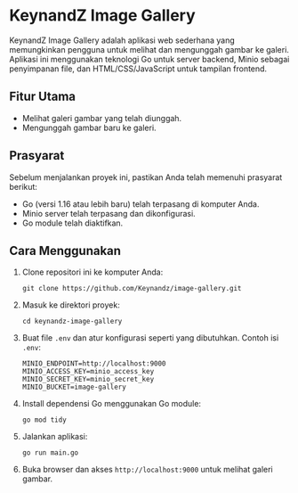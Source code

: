 # KeynandZ Image Gallery

KeynandZ Image Gallery adalah aplikasi web sederhana yang memungkinkan pengguna untuk melihat dan mengunggah gambar ke galeri. Aplikasi ini menggunakan teknologi Go untuk server backend, Minio sebagai penyimpanan file, dan HTML/CSS/JavaScript untuk tampilan frontend.

## Fitur Utama

- Melihat galeri gambar yang telah diunggah.
- Mengunggah gambar baru ke galeri.

## Prasyarat

Sebelum menjalankan proyek ini, pastikan Anda telah memenuhi prasyarat berikut:

- Go (versi 1.16 atau lebih baru) telah terpasang di komputer Anda.
- Minio server telah terpasang dan dikonfigurasi.
- Go module telah diaktifkan.

## Cara Menggunakan

1. Clone repositori ini ke komputer Anda:

    ```
    git clone https://github.com/Keynandz/image-gallery.git
    ```

2. Masuk ke direktori proyek:

    ```
    cd keynandz-image-gallery
    ```

3. Buat file `.env` dan atur konfigurasi seperti yang dibutuhkan. Contoh isi `.env`:

    ```
    MINIO_ENDPOINT=http://localhost:9000
    MINIO_ACCESS_KEY=minio_access_key
    MINIO_SECRET_KEY=minio_secret_key
    MINIO_BUCKET=image-gallery
    ```

4. Install dependensi Go menggunakan Go module:

    ```
    go mod tidy
    ```

5. Jalankan aplikasi:

    ```
    go run main.go
    ```

6. Buka browser dan akses `http://localhost:9000` untuk melihat galeri gambar.
